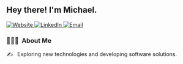 <h2> Hey there! I'm Michael.</h2>

<p>
  <a href="https://www.michaelrodriguez.dev/">
    <img alt="Website" src="https://img.shields.io/badge/Website-www.michaelrodriguez.dev-blue?style=flat-square&logo=google-chrome">
  </a>
  <a href="https://www.linkedin.com/in/rodriguez-michael/">
    <img alt="LinkedIn" src="https://img.shields.io/badge/LinkedIn-Michael%20Rodriguez-blue?style=flat-square&logo=linkedin">
  </a>
  <a href="mailto:contact@michaelrodriguez.dev">
    <img alt="Email" src="https://img.shields.io/badge/Email-contact@michaelrodriguez.dev-blue?style=flat-square&logo=gmail">
  </a>
</p>

<h3> 👨🏻‍💻 &nbsp;About Me </h3>

✍️ &nbsp; Exploring new technologies and developing software solutions.
